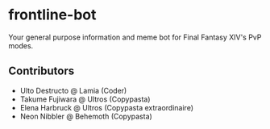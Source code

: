 # frontline-bot
Your general purpose information and meme bot for Final Fantasy XIV's PvP modes.

## Contributors
- Ulto Destructo @ Lamia (Coder)
- Takume Fujiwara @  Ultros (Copypasta)
- Elena Harbruck @ Ultros (Copypasta extraordinaire)
- Neon Nibbler @ Behemoth (Copypasta)

